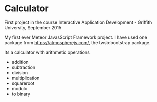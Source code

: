 # Calculator
First project in the course Interactive Application Development - Griffith University, September 2015

My first ever Meteor JavasScript Framework project. I have used one package from https://atmospherejs.com/, the twsb:bootstrap package.  <br>

Its a calculator with arithmetic operations
* addition
* subtraction
* division
* multiplication
* squareroot
* modulo
* to binary

